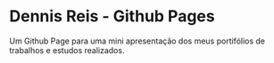 # Dennis Reis - Github Pages
Um Github Page para uma mini apresentação dos meus portifólios de trabalhos e estudos realizados.
